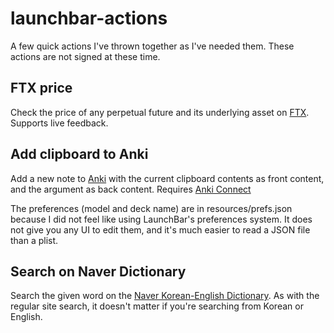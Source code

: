 # launchbar-actions
A few quick actions I've thrown together as I've needed them. These actions are not signed at these time.

## FTX price

Check the price of any perpetual future and its underlying asset on [FTX](https://ftx.com). Supports live feedback.

## Add clipboard to Anki

Add a new note to [Anki](http://ankiweb.net/) with the current clipboard contents as front content, and the argument as back content. Requires [Anki Connect](https://ankiweb.net/shared/info/2055492159)

The preferences (model and deck name) are in resources/prefs.json because I did not feel like using LaunchBar's preferences system. It does not give you any UI to edit them, and it's much easier to read a JSON file than a plist.

## Search on Naver Dictionary

Search the given word on the [Naver Korean-English Dictionary](http://en.dict.naver.com/). As with the regular site search, it doesn't matter if you're searching from Korean or English.

